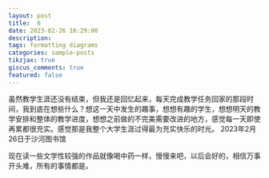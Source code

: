 ```yaml
---
layout: post
title:  6
date: 2023-02-26 16:29:00
description: 
tags: formatting diagrams
categories: sample-posts
tikzjax: true
giscus_comments: true
featured: false
---
```

虽然教学生涯还没有结束，但我还是回忆起来，每天完成教学任务回家的那段时间，我到底在想些什么？想这一天中发生的趣事，想想有趣的学生，想想明天的教学安排和整体的教学进度，想想之前做的不完美需要改进的地方，感觉每一天即使再累都很充实。感觉那是我整个大学生涯过得最为充实快乐的时光。
2023年2月26日于沙河图书馆

现在读一些文学性较强的作品就像喝中药一样，慢慢来吧，以后会好的，相信万事开头难，所有的事情都是。
